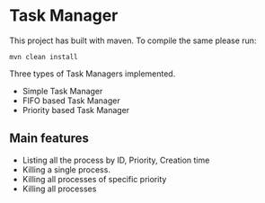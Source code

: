 # Task Manager

This project has built with maven. To compile the same please run:
 
```
mvn clean install
```

Three types of Task Managers implemented.
- Simple Task Manager
- FIFO based Task Manager
- Priority based Task Manager

## Main features
- Listing all the process by ID, Priority, Creation time
- Killing a single process.
- Killing all processes of specific priority
- Killing all processes
